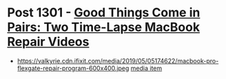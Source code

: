 # Post 1301 - [Good Things Come in Pairs: Two Time-Lapse MacBook Repair Videos](https://www.ifixit.com/News/1301/good-things-come-in-pairs-two-time-lapse-macbook-repairs)

- https://valkyrie.cdn.ifixit.com/media/2019/05/05174622/macbook-pro-flexgate-repair-program-600x400.jpeg [media item](media-27381.md)